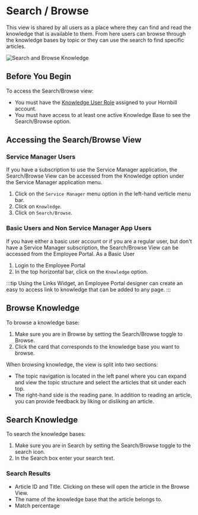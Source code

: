 # Search / Browse
This view is shared by all users as a place where they can find and read the knowledge that is available to them.  From here users can browse through the knowledge bases by topic or they can use the search to find specific articles.

![Search and Browse Knowledge](_books/servicemanager-user-guide/knowledge/images/search-browse.png)

## Before You Begin
To access the Search/Browse view:
* You must have the [Knowledge User Role](/servicemanager-config/setup/service-manager-roles#knowledge-roles) assigned to your Hornbill account.
* You must have access to at least one active Knowledge Base to see the Search/Browse option.

## Accessing the Search/Browse View
### Service Manager Users
If you have a subscription to use the Service Manager application, the Search/Browse View can be accessed from the Knowledge option under the Service Manager application menu.
 1. Click on the `Service Manager` menu option in the left-hand verticle menu bar.
 1. Click on `Knowledge`.
 1. Click on `Search/Browse`.
### Basic Users and Non Service Manager App Users
If you have either a basic user account or if you are a regular user, but don't have a Service Manager subscription, the Search/Browse View can be accessed from the Employee Portal.
As a Basic User
 1. Login to the Employee Portal
 1. In the top horizontal bar, click on the `Knowledge` option.

 :::tip
 Using the Links Widget, an Employee Portal designer can create an easy to access link to knowledge that can be added to any page.
 :::

## Browse Knowledge
To browse a knowledge base:
1. Make sure you are in Browse by setting the Search/Browse toggle to Browse.
1. Click the card that corresponds to the knowledge base you want to browse.

When browsing knowledge, the view is split into two sections:  
* The topic navigation is located in the left panel where you can expand and view the topic structure and select the articles that sit under each top.
* The right-hand side is the reading pane.  In addition to reading an article, you can provide feedback by liking or disliking an article.

## Search Knowledge
To search the knowledge bases:
1. Make sure you are in Search by setting the Search/Browse toggle to the search icon.
1. In the Search box enter your search text.

### Search Results

* Article ID and Title.  Clicking on these will open the article in the Browse View.
* The name of the knowledge base that the article belongs to.
* Match percentage
